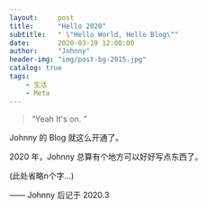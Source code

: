 ```yaml
---
layout:     post
title:      "Hello 2020"
subtitle:   " \"Hello World, Hello Blog\""
date:       2020-03-19 12:00:00
author:     "Johnny"
header-img: "img/post-bg-2015.jpg"
catalog: true
tags:
    - 生活
    - Meta
---
```


> “Yeah It's on. ”


Johnny 的 Blog 就这么开通了。

2020 年，Johnny 总算有个地方可以好好写点东西了。

(此处省略n个字...)

—— Johnny 后记于 2020.3


